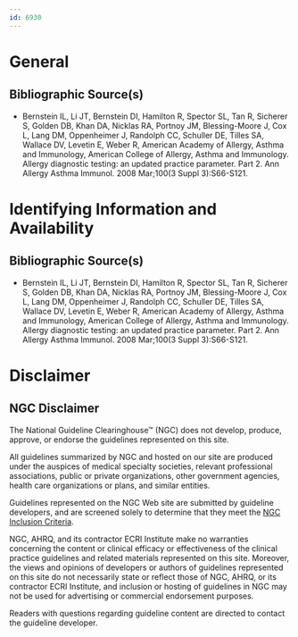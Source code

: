 ```yaml
---
id: 6930
---
```


# General

## Bibliographic Source(s)

- Bernstein IL, Li JT, Bernstein DI, Hamilton R, Spector SL, Tan R, Sicherer S, Golden DB, Khan DA, Nicklas RA, Portnoy JM, Blessing-Moore J, Cox L, Lang DM, Oppenheimer J, Randolph CC, Schuller DE, Tilles SA, Wallace DV, Levetin E, Weber R, American Academy of Allergy, Asthma and Immunology, American College of Allergy, Asthma and Immunology. Allergy diagnostic testing: an updated practice parameter. Part 2. Ann Allergy Asthma Immunol. 2008 Mar;100(3 Suppl 3):S66-S121.

# Identifying Information and Availability

## Bibliographic Source(s)

- Bernstein IL, Li JT, Bernstein DI, Hamilton R, Spector SL, Tan R, Sicherer S, Golden DB, Khan DA, Nicklas RA, Portnoy JM, Blessing-Moore J, Cox L, Lang DM, Oppenheimer J, Randolph CC, Schuller DE, Tilles SA, Wallace DV, Levetin E, Weber R, American Academy of Allergy, Asthma and Immunology, American College of Allergy, Asthma and Immunology. Allergy diagnostic testing: an updated practice parameter. Part 2. Ann Allergy Asthma Immunol. 2008 Mar;100(3 Suppl 3):S66-S121.

# Disclaimer

## NGC Disclaimer

The National Guideline Clearinghouse™ (NGC) does not develop, produce, approve, or endorse the guidelines represented on this site.

All guidelines summarized by NGC and hosted on our site are produced under the auspices of medical specialty societies, relevant professional associations, public or private organizations, other government agencies, health care organizations or plans, and similar entities.

Guidelines represented on the NGC Web site are submitted by guideline developers, and are screened solely to determine that they meet the [NGC Inclusion Criteria](/help-and-about/summaries/inclusion-criteria).

NGC, AHRQ, and its contractor ECRI Institute make no warranties concerning the content or clinical efficacy or effectiveness of the clinical practice guidelines and related materials represented on this site. Moreover, the views and opinions of developers or authors of guidelines represented on this site do not necessarily state or reflect those of NGC, AHRQ, or its contractor ECRI Institute, and inclusion or hosting of guidelines in NGC may not be used for advertising or commercial endorsement purposes.

Readers with questions regarding guideline content are directed to contact the guideline developer.

